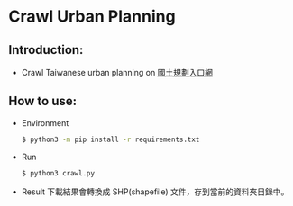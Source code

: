 # Crawl Urban Planning

## Introduction:

* Crawl Taiwanese urban planning on [國土規劃入口網](https://luz.tcd.gov.tw/)

## How to use:

* Environment

  ```bash
  $ python3 -m pip install -r requirements.txt
  ```

* Run

  ```bash
  $ python3 crawl.py
  ```

* Result
  下載結果會轉換成 SHP(shapefile) 文件，存到當前的資料夾目錄中。
